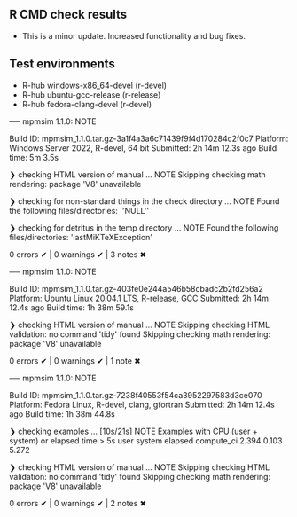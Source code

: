 ## R CMD check results

* This is a minor update. Increased functionality and bug fixes.

## Test environments
- R-hub windows-x86_64-devel (r-devel)
- R-hub ubuntu-gcc-release (r-release)
- R-hub fedora-clang-devel (r-devel)


── mpmsim 1.1.0: NOTE

  Build ID:   mpmsim_1.1.0.tar.gz-3a1f4a3a6c71439f9f4d170284c2f0c7
  Platform:   Windows Server 2022, R-devel, 64 bit
  Submitted:  2h 14m 12.3s ago
  Build time: 5m 3.5s

❯ checking HTML version of manual ... NOTE
  Skipping checking math rendering: package 'V8' unavailable

❯ checking for non-standard things in the check directory ... NOTE
  Found the following files/directories:
    ''NULL''

❯ checking for detritus in the temp directory ... NOTE
  Found the following files/directories:
    'lastMiKTeXException'

0 errors ✔ | 0 warnings ✔ | 3 notes ✖

── mpmsim 1.1.0: NOTE

  Build ID:   mpmsim_1.1.0.tar.gz-403fe0e244a546b58cbadc2b2fd256a2
  Platform:   Ubuntu Linux 20.04.1 LTS, R-release, GCC
  Submitted:  2h 14m 12.4s ago
  Build time: 1h 38m 59.1s

❯ checking HTML version of manual ... NOTE
  Skipping checking HTML validation: no command 'tidy' found
  Skipping checking math rendering: package 'V8' unavailable

0 errors ✔ | 0 warnings ✔ | 1 note ✖

── mpmsim 1.1.0: NOTE

  Build ID:   mpmsim_1.1.0.tar.gz-7238f40553f54ca3952297583d3ce070
  Platform:   Fedora Linux, R-devel, clang, gfortran
  Submitted:  2h 14m 12.4s ago
  Build time: 1h 38m 44.8s

❯ checking examples ... [10s/21s] NOTE
  Examples with CPU (user + system) or elapsed time > 5s
              user system elapsed
  compute_ci 2.394  0.103   5.272

❯ checking HTML version of manual ... NOTE
  Skipping checking HTML validation: no command 'tidy' found
  Skipping checking math rendering: package 'V8' unavailable

0 errors ✔ | 0 warnings ✔ | 2 notes ✖
